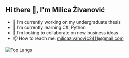 ## Hi there 👋, I'm Milica Živanović



- 🔭 I’m currently working on my undergraduate thesis
- 🌱 I’m currently learning C#, Python
- 🤝 I’m looking to collaborate on new business ideas
- 📫 How to reach me: milicazivanovic2411@gmail.com

[![Top Langs](https://github-readme-stats.vercel.app/api/top-langs/?username=deepajarout&layout=compact)](https://github.com/deepajarout)
